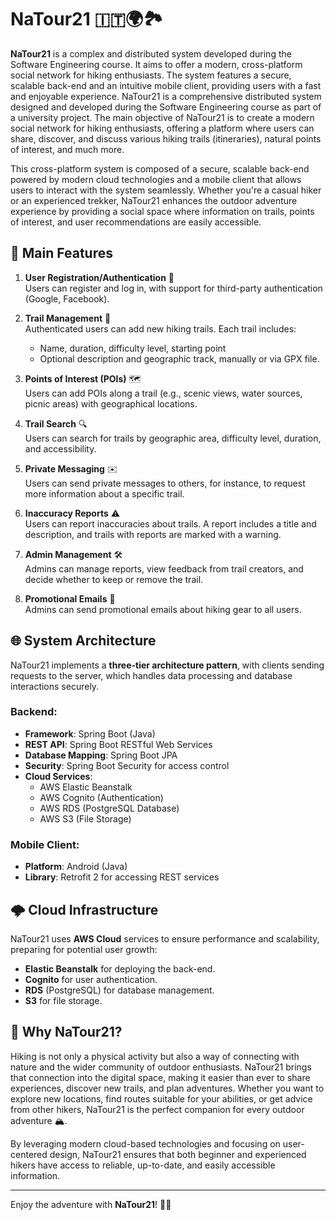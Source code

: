 # NaTour21 🇮🇹🌍🏞️

**NaTour21** is a complex and distributed system developed during the Software Engineering course. It aims to offer a modern, cross-platform social network for hiking enthusiasts. The system features a secure, scalable back-end and an intuitive mobile client, providing users with a fast and enjoyable experience. 
NaTour21 is a comprehensive distributed system designed and developed during the Software Engineering course as part of a university project. The main objective of NaTour21 is to create a modern social network for hiking enthusiasts, offering a platform where users can share, discover, and discuss various hiking trails (itineraries), natural points of interest, and much more.

This cross-platform system is composed of a secure, scalable back-end powered by modern cloud technologies and a mobile client that allows users to interact with the system seamlessly. Whether you're a casual hiker or an experienced trekker, NaTour21 enhances the outdoor adventure experience by providing a social space where information on trails, points of interest, and user recommendations are easily accessible.
## 🚀 Main Features

1. **User Registration/Authentication** 🔑  
   Users can register and log in, with support for third-party authentication (Google, Facebook).

2. **Trail Management** 🥾  
   Authenticated users can add new hiking trails. Each trail includes:
   - Name, duration, difficulty level, starting point
   - Optional description and geographic track, manually or via GPX file.

3. **Points of Interest (POIs)** 🗺️  
   Users can add POIs along a trail (e.g., scenic views, water sources, picnic areas) with geographical locations.

4. **Trail Search** 🔍  
   Users can search for trails by geographic area, difficulty level, duration, and accessibility.

5. **Private Messaging** ✉️  
   Users can send private messages to others, for instance, to request more information about a specific trail.

6. **Inaccuracy Reports** ⚠️  
   Users can report inaccuracies about trails. A report includes a title and description, and trails with reports are marked with a warning.

7. **Admin Management** 🛠️  
   Admins can manage reports, view feedback from trail creators, and decide whether to keep or remove the trail.

8. **Promotional Emails** 📧  
   Admins can send promotional emails about hiking gear to all users.

## 🌐 System Architecture

NaTour21 implements a **three-tier architecture pattern**, with clients sending requests to the server, which handles data processing and database interactions securely.

### Backend:
- **Framework**: Spring Boot (Java)
- **REST API**: Spring Boot RESTful Web Services
- **Database Mapping**: Spring Boot JPA
- **Security**: Spring Boot Security for access control
- **Cloud Services**: 
  - AWS Elastic Beanstalk
  - AWS Cognito (Authentication)
  - AWS RDS (PostgreSQL Database)
  - AWS S3 (File Storage)

### Mobile Client:
- **Platform**: Android (Java)
- **Library**: Retrofit 2 for accessing REST services

## 🌩️ Cloud Infrastructure

NaTour21 uses **AWS Cloud** services to ensure performance and scalability, preparing for potential user growth:
- **Elastic Beanstalk** for deploying the back-end.
- **Cognito** for user authentication.
- **RDS** (PostgreSQL) for database management.
- **S3** for file storage.

## 🌟 Why NaTour21?

Hiking is not only a physical activity but also a way of connecting with nature and the wider community of outdoor enthusiasts. NaTour21 brings that connection into the digital space, making it easier than ever to share experiences, discover new trails, and plan adventures. Whether you want to explore new locations, find routes suitable for your abilities, or get advice from other hikers, NaTour21 is the perfect companion for every outdoor adventure 🏔️.

By leveraging modern cloud-based technologies and focusing on user-centered design, NaTour21 ensures that both beginner and experienced hikers have access to reliable, up-to-date, and easily accessible information.

---

Enjoy the adventure with **NaTour21**! 🌲🗻
